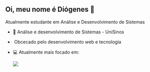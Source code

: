 ## Oi, meu nome é Diógenes 👋
Atualmente estudante em Análise e Desenvolvimento de Sistemas

- &#128210; Análise e desenvolvimento de Sistemas - UniSinos

- &#8205; Obcecado pelo desenvolvimento web e tecnologia

- &#128187; Atualmente mais focado em:

  <img width:50px height:50px src="https://cdn.jsdelivr.net/gh/devicons/devicon@latest/icons/html5/html5-original.svg" />
